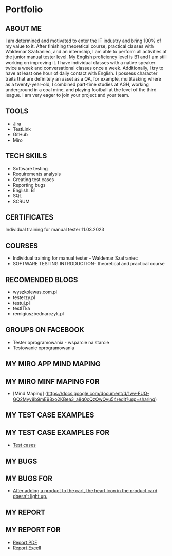 # Portfolio
## ABOUT ME
 I am determined and motivated to enter the IT industry and bring 100% of my value to it. After finishing theoretical course, practical classes with Waldemar Szafraniec, and an internship, I am able to perform all activities at the junior manual tester level.
     My English proficiency level is B1 and I am still working on improving it. I have individual classes with a native speaker twice a week and conversational classes once a week. Additionally, I try to have at least one hour of daily contact with English. 
     I possess character traits that are definitely an asset as a QA, for example, multitasking where as a twenty-year-old, I combined part-time studies at AGH, working underground in a coal mine, and playing football at the level of the third league. 
     I am very eager to join your project and your team.
## TOOLS
* Jira
* TestLink
* GitHub
* Miro
## TECH SKIILS
* Software testing
* Requirements analysis  
* Creating test cases
* Reporting bugs
* English: B1
* SQL
* SCRUM
## CERTIFICATES
Individual training for manual tester 11.03.2023
## COURSES
* Individual training for manual tester - Waldemar Szafraniec
* SOFTWARE TESTING INTRODUCTION- theoretical and practical course
## RECOMENDED BLOGS
* wyszkolewas.com.pl
* testerzy.pl
* testuj.pl
* testITka
* remigiuszbednarczyk.pl
## GROUPS ON FACEBOOK
* Tester oprogramowania - wsparcie na starcie
* Testowanie oprogramowania
## MY MIRO APP MIND MAPING
## MY MIRO MINF MAPING FOR
* [Mind Maping] (https://docs.google.com/document/d/1wv-FUQ-GQ2Myv8b9mE98xo2KBea3_a8q0cQzQwQyu54/edit?usp=sharing)
## MY TEST CASE EXAMPLES
## MY TEST CASE EXAMPLES FOR 
* [Test cases](https://drive.google.com/file/d/1gyntcfO2DHg_iBLK9Qx0e8ivPJmkGwHy/view?usp=share_link)
## MY BUGS
## MY BUGS FOR 
* [After adding a product to the cart, the heart icon in the product card doesn't light up.](https://docs.google.com/document/d/15JxV3ahpHZvIrwZSdbM0jsOJdLguJtUnwF_zA0LpkSk/edit?usp=sharing)
## MY REPORT
## MY REPORT FOR 
* [Report PDF](https://drive.google.com/file/d/1gyntcfO2DHg_iBLK9Qx0e8ivPJmkGwHy/view?usp=sharing)
* [Report Excell](https://docs.google.com/spreadsheets/d/1JPV1hMX2PTu1tZIFXawsnY4DfeOnXyO3/edit?usp=sharing&ouid=102436796348382283670&rtpof=true&sd=true)

